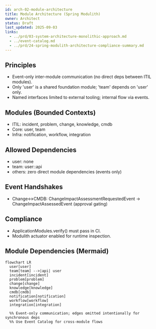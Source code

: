 ```yaml
---
id: arch-02-module-architecture
title: Module Architecture (Spring Modulith)
owner: Architect
status: Draft
last_updated: 2025-09-03
links:
  - ../prd/03-system-architecture-monolithic-approach.md
  - ../event-catalog.md
  - ../prd/24-spring-modulith-architecture-compliance-summary.md
---
```


## Principles

- Event-only inter-module communication (no direct deps between ITIL modules).
- Only 'user' is a shared foundation module; 'team' depends on 'user' only.
- Named interfaces limited to external tooling; internal flow via events.

## Modules (Bounded Contexts)

- ITIL: incident, problem, change, knowledge, cmdb
- Core: user, team
- Infra: notification, workflow, integration

## Allowed Dependencies

- user: none
- team: user::api
- others: zero direct module dependencies (events only)

## Event Handshakes

- Change↔CMDB: ChangeImpactAssessmentRequestedEvent → ChangeImpactAssessedEvent (approval gating)

## Compliance

- ApplicationModules.verify() must pass in CI.
- Modulith actuator enabled for runtime inspection.

## Module Dependencies (Mermaid)

```mermaid
flowchart LR
  user[user]
  team[team] -->|api| user
  incident[incident]
  problem[problem]
  change[change]
  knowledge[knowledge]
  cmdb[cmdb]
  notification[notification]
  workflow[workflow]
  integration[integration]

  %% Event-only communication; edges omitted intentionally for synchronous deps
  %% Use Event Catalog for cross-module flows
```
